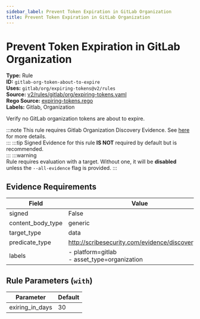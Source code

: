 ```yaml
---
sidebar_label: Prevent Token Expiration in GitLab Organization
title: Prevent Token Expiration in GitLab Organization
---  
```

# Prevent Token Expiration in GitLab Organization  
**Type:** Rule  
**ID:** `gitlab-org-token-about-to-expire`  
**Uses:** `gitlab/org/expiring-tokens@v2/rules`  
**Source:** [v2/rules/gitlab/org/expiring-tokens.yaml](https://github.com/scribe-public/sample-policies/blob/main/v2/rules/gitlab/org/expiring-tokens.yaml)  
**Rego Source:** [expiring-tokens.rego](https://github.com/scribe-public/sample-policies/blob/main/v2/rules/gitlab/org/expiring-tokens.rego)  
**Labels:** Gitlab, Organization  

Verify no GitLab organization tokens are about to expire.

:::note 
This rule requires Gitlab Organization Discovery Evidence. See [here](https://scribe-security.netlify.app/docs/platforms/discover#gitlab-discovery) for more details.  
::: 
:::tip 
Signed Evidence for this rule **IS NOT** required by default but is recommended.  
::: 
:::warning  
Rule requires evaluation with a target. Without one, it will be **disabled** unless the `--all-evidence` flag is provided.
::: 

## Evidence Requirements  
| Field | Value |
|-------|-------|
| signed | False |
| content_body_type | generic |
| target_type | data |
| predicate_type | http://scribesecurity.com/evidence/discovery/v0.1 |
| labels | - platform=gitlab<br/>- asset_type=organization |

## Rule Parameters (`with`)  
| Parameter | Default |
|-----------|---------|
| exiring_in_days | 30 |

